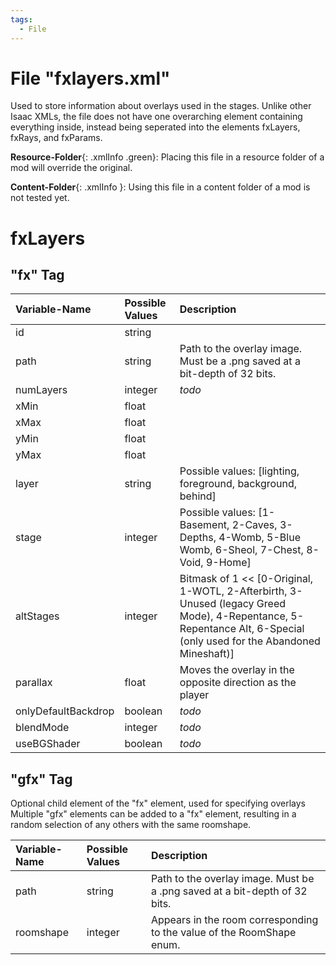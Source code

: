 ```yaml
---
tags:
  - File
---
```

# File "fxlayers.xml"

Used to store information about overlays used in the stages. Unlike other Isaac XMLs, the file does not have one overarching element containing everything inside, instead being seperated into the elements fxLayers, fxRays, and fxParams.

**Resource-Folder**{: .xmlInfo .green}: Placing this file in a resource folder of a mod will override the original.

**Content-Folder**{: .xmlInfo }: Using this file in a content folder of a mod is not tested yet.


# fxLayers
## "fx" Tag
| Variable-Name | Possible Values | Description |
|:--|:--|:--|
|id|string||
|path|string|Path to the overlay image. Must be a .png saved at a bit-depth of 32 bits.|
|numLayers|integer|*todo*|
|xMin|float||
|xMax|float||
|yMin|float||
|yMax|float||
|layer|string|Possible values: [lighting, foreground, background, behind]|
|stage|integer|Possible values: [1-Basement, 2-Caves, 3-Depths, 4-Womb, 5-Blue Womb, 6-Sheol, 7-Chest, 8-Void, 9-Home]|
|altStages|integer|Bitmask of 1 << [0-Original, 1-WOTL, 2-Afterbirth, 3-Unused (legacy Greed Mode), 4-Repentance, 5-Repentance Alt, 6-Special (only used for the Abandoned Mineshaft)]|
|parallax|float|Moves the overlay in the opposite direction as the player|
|onlyDefaultBackdrop|boolean|*todo*|
|blendMode|integer|*todo*|
|useBGShader|boolean|*todo*|

## "gfx" Tag
Optional child element of the "fx" element, used for specifying overlays Multiple "gfx" elements can be added to a "fx" element, resulting in a random selection of any others with the same roomshape.

| Variable-Name | Possible Values | Description |
|:--|:--|:--|
|path|string|Path to the overlay image. Must be a .png saved at a bit-depth of 32 bits.|
|roomshape|integer|Appears in the room corresponding to the value of the RoomShape enum.|
